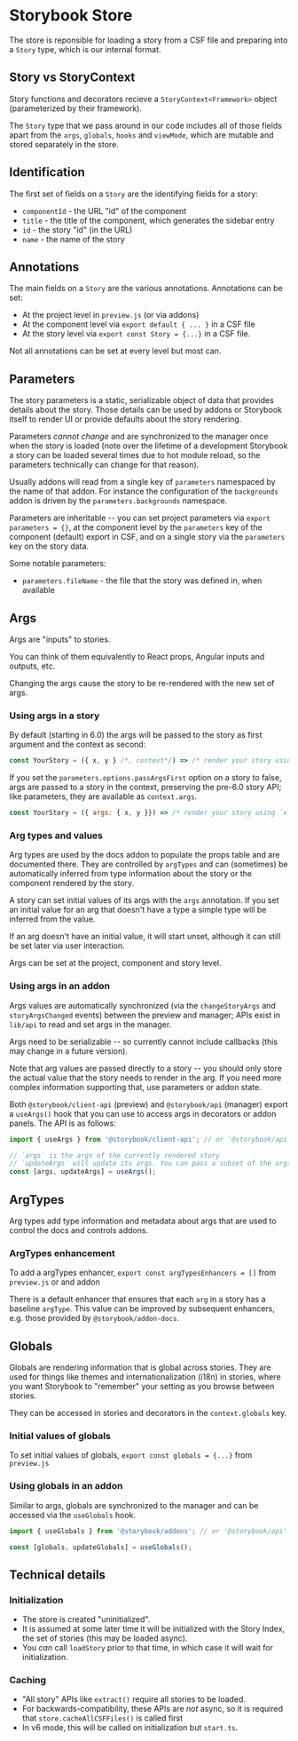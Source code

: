 # Storybook Store

The store is reponsible for loading a story from a CSF file and preparing into a `Story` type, which is our internal format.

## Story vs StoryContext

Story functions and decorators recieve a `StoryContext<Framework>` object (parameterized by their framework).

The `Story` type that we pass around in our code includes all of those fields apart from the `args`, `globals`, `hooks` and `viewMode`, which are mutable and stored separately in the store.

## Identification

The first set of fields on a `Story` are the identifying fields for a story:

- `componentId` - the URL "id" of the component
- `title` - the title of the component, which generates the sidebar entry
- `id` - the story "id" (in the URL)
- `name` - the name of the story

## Annotations

The main fields on a `Story` are the various annotations. Annotations can be set:

- At the project level in `preview.js` (or via addons)
- At the component level via `export default { ... }` in a CSF file
- At the story level via `export const Story = {...}` in a CSF file.

Not all annotations can be set at every level but most can.

## Parameters

The story parameters is a static, serializable object of data that provides details about the story. Those details can be used by addons or Storybook itself to render UI or provide defaults about the story rendering.

Parameters _cannot change_ and are synchronized to the manager once when the story is loaded (note over the lifetime of a development Storybook a story can be loaded several times due to hot module reload, so the parameters technically can change for that reason).

Usually addons will read from a single key of `parameters` namespaced by the name of that addon. For instance the configuration of the `backgrounds` addon is driven by the `parameters.backgrounds` namespace.

Parameters are inheritable -- you can set project parameters via `export parameters = {}`, at the component level by the `parameters` key of the component (default) export in CSF, and on a single story via the `parameters` key on the story data.

Some notable parameters:

- `parameters.fileName` - the file that the story was defined in, when available

## Args

Args are "inputs" to stories.

You can think of them equivalently to React props, Angular inputs and outputs, etc.

Changing the args cause the story to be re-rendered with the new set of args.

### Using args in a story

By default (starting in 6.0) the args will be passed to the story as first argument and the context as second:

```js
const YourStory = ({ x, y } /*, context*/) => /* render your story using `x` and `y` */
```

If you set the `parameters.options.passArgsFirst` option on a story to false, args are passed to a story in the context, preserving the pre-6.0 story API; like parameters, they are available as `context.args`.

```js
const YourStory = ({ args: { x, y }}) => /* render your story using `x` and `y` */
```

### Arg types and values

Arg types are used by the docs addon to populate the props table and are documented there. They are controlled by `argTypes` and can (sometimes) be automatically inferred from type information about the story or the component rendered by the story.

A story can set initial values of its args with the `args` annotation. If you set an initial value for an arg that doesn't have a type a simple type will be inferred from the value.

If an arg doesn't have an initial value, it will start unset, although it can still be set later via user interaction.

Args can be set at the project, component and story level.

### Using args in an addon

Args values are automatically synchronized (via the `changeStoryArgs` and `storyArgsChanged` events) between the preview and manager; APIs exist in `lib/api` to read and set args in the manager.

Args need to be serializable -- so currently cannot include callbacks (this may change in a future version).

Note that arg values are passed directly to a story -- you should only store the actual value that the story needs to render in the arg. If you need more complex information supporting that, use parameters or addon state.

Both `@storybook/client-api` (preview) and `@storybook/api` (manager) export a `useArgs()` hook that you can use to access args in decorators or addon panels. The API is as follows:

```js
import { useArgs } from '@storybook/client-api'; // or '@storybook/api'

// `args` is the args of the currently rendered story
// `updateArgs` will update its args. You can pass a subset of the args; other args will not be changed.
const [args, updateArgs] = useArgs();
```

## ArgTypes

Arg types add type information and metadata about args that are used to control the docs and controls addons.

### ArgTypes enhancement

To add a argTypes enhancer, `export const argTypesEnhancers = []` from `preview.js` or and addon

There is a default enhancer that ensures that each `arg` in a story has a baseline `argType`. This value can be improved by subsequent enhancers, e.g. those provided by `@storybook/addon-docs`.

## Globals

Globals are rendering information that is global across stories. They are used for things like themes and internationalization (i18n) in stories, where you want Storybook to "remember" your setting as you browse between stories.

They can be accessed in stories and decorators in the `context.globals` key.

### Initial values of globals

To set initial values of globals, `export const globals = {...}` from `preview.js`

### Using globals in an addon

Similar to args, globals are synchronized to the manager and can be accessed via the `useGlobals` hook.

```js
import { useGlobals } from '@storybook/addons'; // or '@storybook/api'

const [globals, updateGlobals] = useGlobals();
```

## Technical details

### Initialization

- The store is created "uninitialized".
- It is assumed at some later time it will be initialized with the Story Index, the set of stories (this may be loaded async).
- You _can_ call `loadStory` prior to that time, in which case it will wait for initialization.

### Caching

- "All story" APIs like `extract()` require all stories to be loaded.
- For backwards-compatibility, these APIs are _not_ async, so it is required that `store.cacheAllCSFFiles()` is called first
- In v6 mode, this will be called on initialization but `start.ts`.
